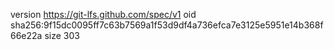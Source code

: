 version https://git-lfs.github.com/spec/v1
oid sha256:9f15dc0095ff7c63b7569a1f53d9df4a736efca7e3125e5951e14b368f66e22a
size 303
